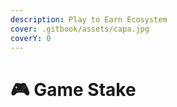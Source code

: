 ```yaml
---
description: Play to Earn Ecosystem
cover: .gitbook/assets/capa.jpg
coverY: 0
---
```


# 🎮 Game Stake


